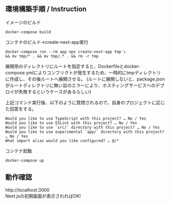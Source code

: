 ## 環境構築手順 / Instruction

イメージのビルド
```
docker-compose build
```

コンテナのビルド→create-next-app実行
```
docker-compose run --rm app npx create-next-app tmp \
&& mv tmp/* . && mv tmp/.* . && rm -r tmp
```
展開用のディレクトリにルートを指定すると、Dockerfileとdocker-compose.ymlによりコンフリクトが発生するため、一時的にtmpディレクトリに作成し、その後ルートへ展開させる。
(ルートに展開しないと、package.jsonがルートディレクトリに無い旨のエラーにより、ホスティングサービスへのデプロイが失敗するというケースがあるらしい)  

上記コマンド実行後、以下のように質問されるので、自身のプロジェクトに応じた回答をする。
```
Would you like to use TypeScript with this project? … No / Yes
Would you like to use ESLint with this project? … No / Yes
Would you like to use `src/` directory with this project? … No / Yes
Would you like to use experimental `app/` directory with this project? … No / Yes
What import alias would you like configured? … @/*
```

コンテナ起動
```
docker-compose up
```

## 動作確認
http://localhost:3000  
Next.jsの初期画面が表示されればOK!